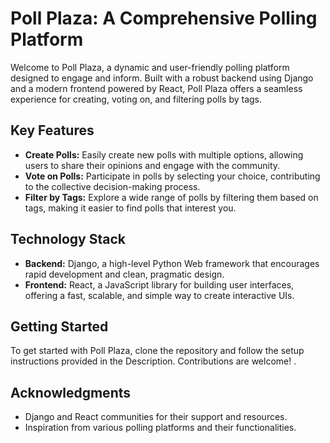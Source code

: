 # Poll Plaza: A Comprehensive Polling Platform

Welcome to Poll Plaza, a dynamic and user-friendly polling platform designed to engage and inform. Built with a robust backend using Django and a modern frontend powered by React, Poll Plaza offers a seamless experience for creating, voting on, and filtering polls by tags.

## Key Features

- **Create Polls:** Easily create new polls with multiple options, allowing users to share their opinions and engage with the community.
- **Vote on Polls:** Participate in polls by selecting your choice, contributing to the collective decision-making process.
- **Filter by Tags:** Explore a wide range of polls by filtering them based on tags, making it easier to find polls that interest you.

## Technology Stack

- **Backend:** Django, a high-level Python Web framework that encourages rapid development and clean, pragmatic design.
- **Frontend:** React, a JavaScript library for building user interfaces, offering a fast, scalable, and simple way to create interactive UIs.

## Getting Started

To get started with Poll Plaza, clone the repository and follow the setup instructions provided in the Description. Contributions are welcome!
.

## Acknowledgments

- Django and React communities for their support and resources.
- Inspiration from various polling platforms and their functionalities.

